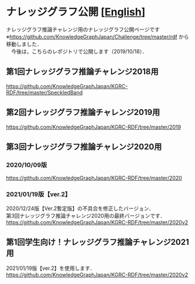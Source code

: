 # ナレッジグラフ公開 [[English](README.md)]
ナレッジグラフ推論チャレンジ用のナレッジグラフ公開ページです  
※https://github.com/KnowledgeGraphJapan/Challenge/tree/master/rdf から移動しました．  
　今後は，こちらのレポジトリで公開します（2019/10/18）．

## 第1回ナレッジグラフ推論チャレンジ2018用
https://github.com/KnowledgeGraphJapan/KGRC-RDF/tree/master/SpeckledBand

## 第2回ナレッジグラフ推論チャレンジ2019用  
https://github.com/KnowledgeGraphJapan/KGRC-RDF/tree/master/2019
 
## 第3回ナレッジグラフ推論チャレンジ2020用 
### 2020/10/09版
https://github.com/KnowledgeGraphJapan/KGRC-RDF/tree/master/2020

### 2021/01/19版【ver.2】
2020/12/24版【Ver.2暫定版】の不具合を修正したバージョン．  
第3回ナレッジグラフ推論チャレンジ2020用の最終バージョンです． 
https://github.com/KnowledgeGraphJapan/KGRC-RDF/tree/master/2020v2

## 第1回学生向け！ナレッジグラフ推論チャレンジ2021用
2021/01/19版【ver.2】を使用します．  
https://github.com/KnowledgeGraphJapan/KGRC-RDF/tree/master/2020v2

